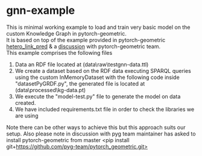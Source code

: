 # gnn-example
This is minimal working example to load and train very basic model on the custom Knowledge Graph in pytorch-geometric.    
It is based on top of the example provided in pytorch-geometric [hetero_link_pred](https://github.com/pyg-team/pytorch_geometric/blob/master/examples/hetero/hetero_link_pred.py) & a [discussion](https://github.com/pyg-team/pytorch_geometric/discussions/3221) with pytorch-geometric team.    
This example comprises the following files    
1) Data an RDF file located at (data\raw\testgnn-data.ttl)
2) We create a dataset based on the RDF data executing SPARQL queries using the custom InMemoryDataset with the following code inside "datasetPyGRDF.py", the generated file is located at (data\processed\kg-data.pt)    
3) We execute the "model-test.py" file to generate the model on data created.    
4) We have included requirements.txt file in order to check the libraries we are using

Note there can be other ways to achieve this but this approach suits our setup. Also please note in discussion with pyg team maintainer has asked to install pytorch-geometric from master <pip install git+https://github.com/pyg-team/pytorch_geometric.git>
